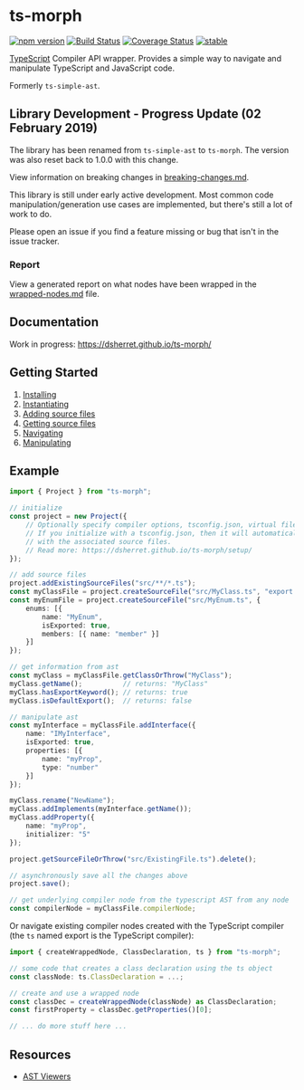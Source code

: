 ﻿ts-morph
========

[![npm version](https://badge.fury.io/js/ts-morph.svg)](https://badge.fury.io/js/ts-morph)
[![Build Status](https://travis-ci.org/dsherret/ts-morph.svg?branch=master)](https://travis-ci.org/dsherret/ts-morph)
[![Coverage Status](https://coveralls.io/repos/dsherret/ts-morph/badge.svg?branch=master&service=github)](https://coveralls.io/github/dsherret/ts-morph?branch=master)
[![stable](http://badges.github.io/stability-badges/dist/stable.svg)](http://github.com/badges/stability-badges)

[TypeScript](https://github.com/Microsoft/TypeScript) Compiler API wrapper. Provides a simple way to navigate and manipulate TypeScript and JavaScript code.

Formerly `ts-simple-ast`.

## Library Development - Progress Update (02 February 2019)

The library has been renamed from `ts-simple-ast` to `ts-morph`. The version was also reset back to 1.0.0 with this change.

View information on breaking changes in [breaking-changes.md](breaking-changes.md).

This library is still under early active development. Most common code manipulation/generation use cases are implemented, but there's still a lot of work to do.

Please open an issue if you find a feature missing or bug that isn't in the issue tracker.

### Report

View a generated report on what nodes have been wrapped in the [wrapped-nodes.md](wrapped-nodes.md) file.

## Documentation

Work in progress: https://dsherret.github.io/ts-morph/

## Getting Started

1. [Installing](https://dsherret.github.io/ts-morph/)
2. [Instantiating](https://dsherret.github.io/ts-morph/setup/)
3. [Adding source files](https://dsherret.github.io/ts-morph/setup/adding-source-files)
4. [Getting source files](https://dsherret.github.io/ts-morph/navigation/getting-source-files)
5. [Navigating](https://dsherret.github.io/ts-morph/navigation/example)
6. [Manipulating](https://dsherret.github.io/ts-morph/manipulation/)

## Example

```ts
import { Project } from "ts-morph";

// initialize
const project = new Project({
    // Optionally specify compiler options, tsconfig.json, virtual file system, and more here.
    // If you initialize with a tsconfig.json, then it will automatically populate the project
    // with the associated source files.
    // Read more: https://dsherret.github.io/ts-morph/setup/
});

// add source files
project.addExistingSourceFiles("src/**/*.ts");
const myClassFile = project.createSourceFile("src/MyClass.ts", "export class MyClass {}");
const myEnumFile = project.createSourceFile("src/MyEnum.ts", {
    enums: [{
        name: "MyEnum",
        isExported: true,
        members: [{ name: "member" }]
    }]
});

// get information from ast
const myClass = myClassFile.getClassOrThrow("MyClass");
myClass.getName();          // returns: "MyClass"
myClass.hasExportKeyword(); // returns: true
myClass.isDefaultExport();  // returns: false

// manipulate ast
const myInterface = myClassFile.addInterface({
    name: "IMyInterface",
    isExported: true,
    properties: [{
        name: "myProp",
        type: "number"
    }]
});

myClass.rename("NewName");
myClass.addImplements(myInterface.getName());
myClass.addProperty({
    name: "myProp",
    initializer: "5"
});

project.getSourceFileOrThrow("src/ExistingFile.ts").delete();

// asynchronously save all the changes above
project.save();

// get underlying compiler node from the typescript AST from any node
const compilerNode = myClassFile.compilerNode;
```

Or navigate existing compiler nodes created with the TypeScript compiler (the `ts` named export is the TypeScript compiler):

```ts ignore-error: 1109
import { createWrappedNode, ClassDeclaration, ts } from "ts-morph";

// some code that creates a class declaration using the ts object
const classNode: ts.ClassDeclaration = ...;

// create and use a wrapped node
const classDec = createWrappedNode(classNode) as ClassDeclaration;
const firstProperty = classDec.getProperties()[0];

// ... do more stuff here ...
```

## Resources

* [AST Viewers](https://dsherret.github.io/ts-morph/setup/ast-viewers)
